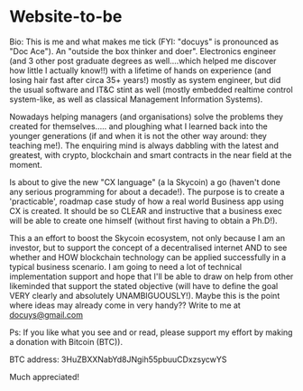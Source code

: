 # Website-to-be
Bio:
This is me and what makes me tick (FYI: "docuys" is pronounced as "Doc Ace"). An "outside the box thinker and doer". Electronics engineer (and 3 other post graduate degrees as well....which helped me discover how little I actually know!!) with a lifetime of hands on experience (and losing hair fast after circa 35+ years!) mostly as system engineer, but did the usual software and IT&C stint as well (mostly embedded realtime control system-like, as well as classical Management Information Systems).

Nowadays helping managers (and organisations) solve the problems they created for themselves..... and ploughing what I learned back into the younger generations (if and when it is not the other way around: they teaching me!). The enquiring mind is always dabbling with the latest and greatest, with crypto, blockchain and smart contracts in the near field at the moment.

Is about to give the new "CX language" (a la Skycoin) a go (haven't done any serious programming for about a decade!). The purpose is to create a 'practicable', roadmap case study of how a real world Business app using CX is created. It should be so CLEAR and instructive that a business exec will be able to create one himself (without first having to obtain a Ph.D!).

This a an effort to boost the Skycoin ecosystem, not only because I am an investor, but to support the concept of a decentralised internet AND to see whether and HOW blockchain technology can be applied successfully in a typical business scenario. I am going to need a lot of technical implementation support and hope that I'll be able to draw on help from other likeminded that support the stated objective (will have to define the goal VERY clearly and absolutely UNAMBIGUOUSLY!). Maybe this is the point where ideas may already come in very handy??
Write to me at docuys@gmail.com

Ps: If you like what you see and or read, please support my effort by making a donation with Bitcoin (BTC)).

BTC address: 3HuZBXXNabYd8JNgih55pbuuCDxzsycwYS

Much appreciated!

